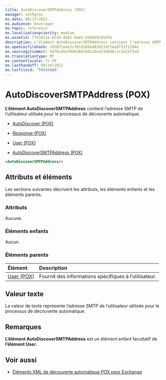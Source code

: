 ```yaml
---
title: AutoDiscoverSMTPAddress (POX)
manager: sethgros
ms.date: 09/17/2015
ms.audience: Developer
ms.topic: reference
ms.localizationpriority: medium
ms.assetid: 7763d11a-b338-4a02-8a01-938859c05dfb
description: L’élément AutoDiscoverSMTPAddress contient l’adresse SMTP de l’utilisateur utilisée pour le processus de découverte automatique.
ms.openlocfilehash: cb5871eee3cf61d388ad83b53df2bad733722d4e
ms.sourcegitcommit: 54f6cd5a704b36b76d110ee53a6d6c1c3e15f5a9
ms.translationtype: MT
ms.contentlocale: fr-FR
ms.lasthandoff: 09/24/2021
ms.locfileid: "59543680"
---
```

# <a name="autodiscoversmtpaddress-pox"></a>AutoDiscoverSMTPAddress (POX)

**L’élément AutoDiscoverSMTPAddress** contient l’adresse SMTP de l’utilisateur utilisée pour le processus de découverte automatique. 
  
- [AutoDiscover (POX)](autodiscover-pox.md)
  
- [Response (POX)](response-pox.md)
  
- [User (POX)](user-pox.md)
  
- [AutoDiscoverSMTPAddress (POX)](autodiscoversmtpaddress-pox.md)
  
```XML
<AutoDiscoverSMTPAddress/>
```

## <a name="attributes-and-elements"></a>Attributs et éléments

Les sections suivantes décrivent les attributs, les éléments enfants et les éléments parents.
  
### <a name="attributes"></a>Attributs

Aucune.
  
### <a name="child-elements"></a>Éléments enfants

Aucun.
  
### <a name="parent-elements"></a>Éléments parents

|**Élément**|**Description**|
|:-----|:-----|
|[User (POX)](user-pox.md) <br/> |Fournit des informations spécifiques à l’utilisateur.  <br/> |
   
## <a name="text-value"></a>Valeur texte

La valeur de texte représente l’adresse SMTP de l’utilisateur utilisée pour le processus de découverte automatique.
  
## <a name="remarks"></a>Remarques

**L’élément AutoDiscoverSMTPAddress** est un élément enfant facultatif de **l’élément User.** 
  
## <a name="see-also"></a>Voir aussi

- [Éléments XML de découverte automatique POX pour Exchange](pox-autodiscover-xml-elements-for-exchange.md)


